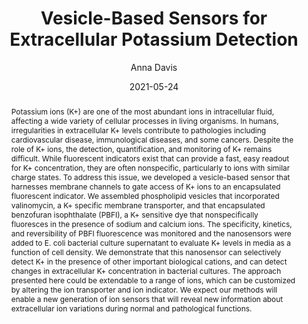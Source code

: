 ---
author: Anna Davis
title: Vesicle-Based Sensors for Extracellular Potassium Detection 
date: 2021-05-24
abstract: Potassium ions (K+) are one of the most abundant ions in intracellular fluid, affecting a wide variety of cellular processes in living organisms. In humans, irregularities in extracellular K+ levels contribute to pathologies including cardiovascular disease, immunological diseases, and some cancers. Despite the role of K+ ions, the detection, quantification, and monitoring of K+ remains difficult. While fluorescent indicators exist that can provide a fast, easy readout for K+ concentration, they are often nonspecific, particularly to ions with similar charge states. To address this issue, we developed a vesicle-based sensor that harnesses membrane channels to gate access of K+ ions to an encapsulated fluorescent indicator. We assembled phospholipid vesicles that incorporated valinomycin, a K+ specific membrane transporter, and that encapsulated benzofuran isophthalate (PBFI), a K+ sensitive dye that nonspecifically fluoresces in the presence of sodium and calcium ions. The specificity, kinetics, and reversibility of PBFI fluorescence was monitored and the nanosensors were added to E. coli bacterial culture supernatant to evaluate K+ levels in media as a function of cell density.  We demonstrate that this nanosensor can selectively detect K+ in the presence of other important biological cations, and can detect changes in extracellular K+ concentration in bacterial cultures. The approach presented here could be extendable to a range of ions, which can be customized by altering the ion transporter and ion indicator. We expect our methods will enable a new generation of ion sensors that will reveal new information about extracellular ion variations during normal and pathological functions.
major: Biomedical Engineering
senior_thesis: no
our_funding: yes
faculty_advisor: Neha Kamat
doi: 10.21985/n2-9dmh-0e45
college: "McCormick School of Engineering"
---